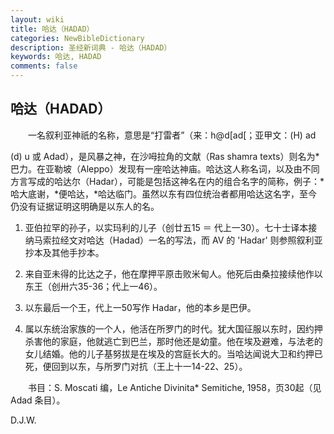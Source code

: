 ```yaml
---
layout: wiki
title: 哈达（HADAD）
categories: NewBibleDictionary
description: 圣经新词典 - 哈达（HADAD）
keywords: 哈达, HADAD
comments: false
---
```


## 哈达（HADAD）

　　一名叙利亚神祇的名称，意思是“打雷者”（来：h@d[ad[；亚甲文：(H) ad

(d) u 或 Adad），是风暴之神，在沙呣拉角的文献（Ras shamra texts）则名为*巴力。在亚勒坡（Aleppo）发现有一座哈达神庙。哈达这人称名词，以及由不同方言写成的哈达尔（Hadar），可能是包括这神名在内的组合名字的简称，例子：*哈大底谢，*便哈达，*哈达临门。虽然以东有四位统治者都用哈达这名字，至今仍没有证据证明这明确是以东人的名。

1. 亚伯拉罕的孙子，以实玛利的儿子（创廿五15 ＝ 代上一30）。七十士译本接纳马索拉经文对哈达（Hadad）一名的写法，而 AV 的 'Hadar' 则参照叙利亚抄本及其他手抄本。

2. 来自亚未得的比达之子，他在摩押平原击败米甸人。他死后由桑拉接续他作以东王（创卅六35-36；代上一46）。

3. 以东最后一个王，代上一50写作 Hadar，他的本乡是巴伊。

4. 属以东统治家族的一个人，他活在所罗门的时代。犹大国征服以东时，因约押杀害他的家庭，他就逃亡到巴兰，那时他还是幼童。他在埃及避难，与法老的女儿结婚。他的儿子基努拔是在埃及的宫庭长大的。当哈达闻说大卫和约押已死，便回到以东，与所罗门对抗（王上十一14-22、25）。

　　书目：S. Moscati 编，Le Antiche Divinita* Semitiche, 1958，页30起（见 Adad 条目）。

D.J.W.








